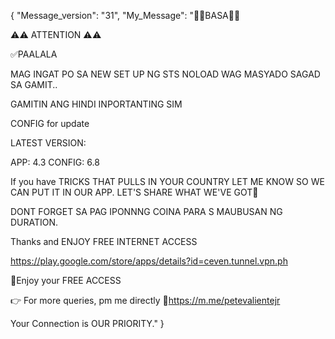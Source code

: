 {
    "Message_version": "31",
    "My_Message": "📌📌BASA📌📌

⚠️⚠️ ATTENTION ⚠️⚠️

✅PAALALA

MAG INGAT PO SA NEW SET UP NG STS NOLOAD
WAG MASYADO SAGAD SA GAMIT..

GAMITIN ANG HINDI INPORTANTING SIM

CONFIG for update

LATEST VERSION:

APP: 4.3
CONFIG: 6.8

If you have TRICKS THAT PULLS IN YOUR COUNTRY
LET ME KNOW SO WE CAN PUT IT IN OUR APP. LET'S
SHARE WHAT WE'VE GOT🥰

DONT FORGET SA PAG IPONNNG COINA PARA S MAUBUSAN NG DURATION.

Thanks and ENJOY FREE INTERNET ACCESS

https://play.google.com/store/apps/details?id=ceven.tunnel.vpn.ph

💯Enjoy your FREE ACCESS

👉 For more queries, pm me directly
🔗https://m.me/petevalientejr

Your Connection is OUR PRIORITY."
}
